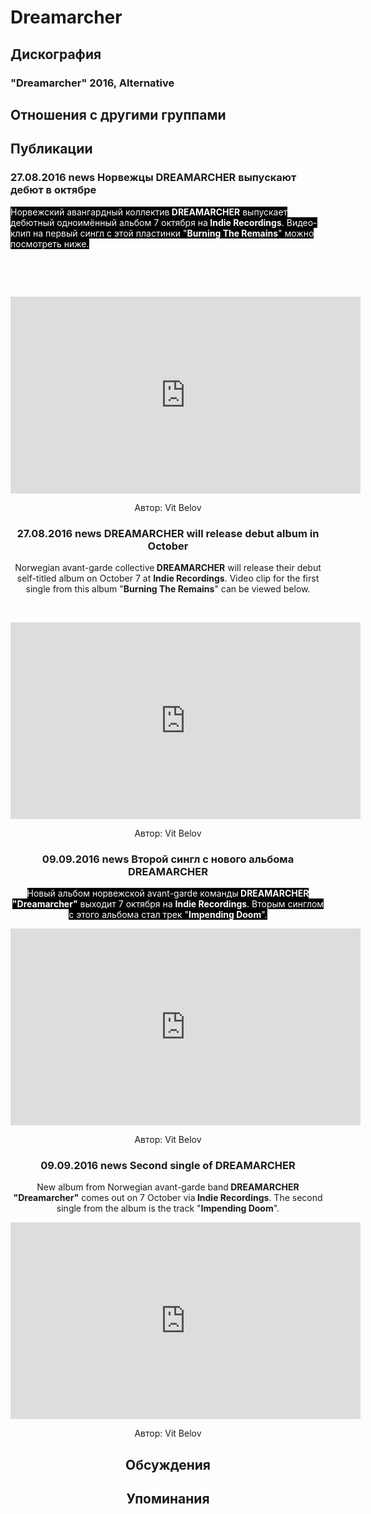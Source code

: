 # Dreamarcher



## Дискография

### "Dreamarcher" 2016, Alternative




## Отношения с другими группами


## Публикации

### 27.08.2016 news Норвежцы DREAMARCHER выпускают дебют в октябре

<p><font color="#ffffff" style="background-color: rgb(0, 0, 0);">Норвежский авангардный коллектив<strong> DREAMARCHER</strong> выпускает дебютный одноимённый альбом 7 октября на<strong> Indie Recordings</strong>. Видео-клип на первый сингл с этой пластинки "<strong>Burning The Remains</strong>" можно посмотреть ниже.</font></p><p>&nbsp;</p><p><font color="#ffffff" style="background-color: rgb(0, 0, 0);"></font>&nbsp;<center><iframe width="560" height="315" src="https://www.youtube.com/embed/5FFy3bqVOTc" frameborder="0" allowfullscreen></iframe></p>
Автор: Vit Belov

### 27.08.2016 news DREAMARCHER will release debut album in October

<p>Norwegian avant-garde collective<strong> DREAMARCHER</strong> will release their debut self-titled album on October 7 at <strong>Indie Recordings</strong>. Video clip for the first single from this album "<strong>Burning The Remains</strong>" can be viewed below.</p><p>&nbsp;<center><iframe width="560" height="315" src="https://www.youtube.com/embed/5FFy3bqVOTc" frameborder="0" allowfullscreen></iframe></p>
Автор: Vit Belov

### 09.09.2016 news Второй сингл с нового альбома DREAMARCHER

<p><font color="#ffffff" style="background-color: rgb(0, 0, 0);">Новый альбом норвежской avant-garde команды<strong> DREAMARCHER "Dreamarcher"</strong> выходит 7 октября на <strong>Indie Recordings</strong>. Вторым синглом с этого альбома стал трек "<strong>Impending Doom</strong>".</font></p><p><font color="#ffffff" style="background-color: rgb(0, 0, 0);"></font><center><iframe width="560" height="315" src="https://www.youtube.com/embed/1oiIduf2TLg" frameborder="0" allowfullscreen></iframe></p>
Автор: Vit Belov

### 09.09.2016 news Second single of DREAMARCHER

<p>New album from Norwegian avant-garde band<strong> DREAMARCHER "Dreamarcher"</strong> comes out on 7 October via<strong> Indie Recordings</strong>. The second single from the album is the track "<strong>Impending Doom</strong>".</p><p><center><iframe width="560" height="315" src="https://www.youtube.com/embed/1oiIduf2TLg" frameborder="0" allowfullscreen></iframe></p>
Автор: Vit Belov


## Обсуждения


## Упоминания

